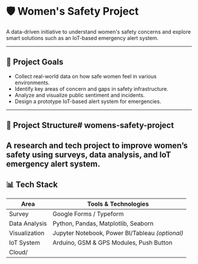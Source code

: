 # 🛡️ Women's Safety Project

A data-driven initiative to understand women's safety concerns and explore smart solutions such as an IoT-based emergency alert system.

---

## 📌 Project Goals

- Collect real-world data on how safe women feel in various environments.
- Identify key areas of concern and gaps in safety infrastructure.
- Analyze and visualize public sentiment and incidents.
- Design a prototype IoT-based alert system for emergencies.

---

## 📁 Project Structure# womens-safety-project
A research and tech project to improve women’s safety using surveys, data analysis, and IoT emergency alert system.
---

## 📊 Tech Stack

| Area              | Tools & Technologies                             |
|-------------------|--------------------------------------------------|
| Survey            | Google Forms / Typeform                         |
| Data Analysis     | Python, Pandas, Matplotlib, Seaborn              |
| Visualization     | Jupyter Notebook, Power BI/Tableau *(optional)* |
| IoT System        | Arduino, GSM & GPS Modules, Push Button          |
| Cloud/
